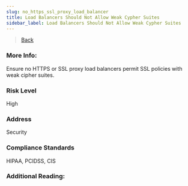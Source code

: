 ```yaml
---
slug: no_https_ssl_proxy_load_balancer
title: Load Balancers Should Not Allow Weak Cypher Suites
sidebar_label: Load Balancers Should Not Allow Weak Cypher Suites
---
```

> [Back](../../gcpvpcmonitoring)

### More Info:
Ensure no HTTPS or SSL proxy load balancers permit SSL policies with weak cipher suites.

### Risk Level
High

### Address
Security

### Compliance Standards
HIPAA, PCIDSS, CIS

### Additional Reading:
